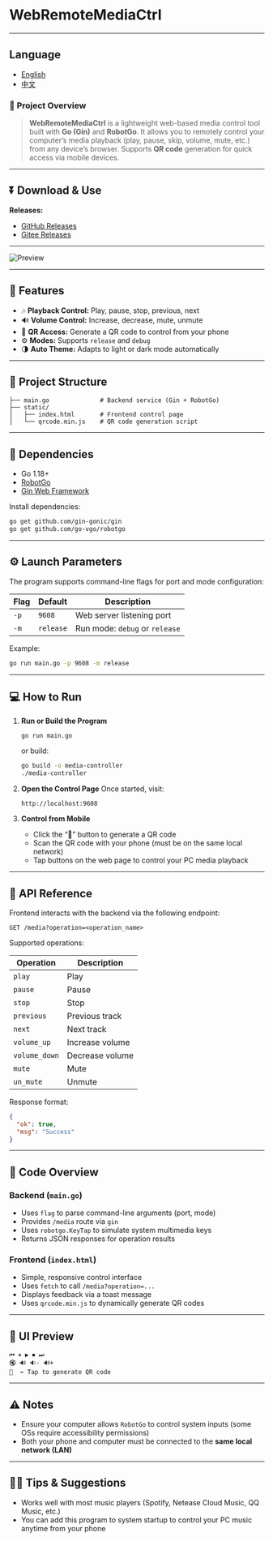 # WebRemoteMediaCtrl

---
## Language

- [English](README.md)
- [中文](README_zh.md)


### 🧭 **Project Overview**

> **WebRemoteMediaCtrl** is a lightweight web-based media control tool built with **Go (Gin)** and **RobotGo**.
> It allows you to remotely control your computer’s media playback (play, pause, skip, volume, mute, etc.) from any device’s browser.
> Supports **QR code** generation for quick access via mobile devices.

---

## ⏬ Download & Use

**Releases:**
- [GitHub Releases](https://github.com/NetFert/WebRemoteMediaCtrl)
- [Gitee Releases](https://gitee.com/NetFert/WebRemoteMediaCtrl)

---

![Preview](record.gif)

---

## 🚀 Features

* 🎶 **Playback Control:** Play, pause, stop, previous, next
* 🔊 **Volume Control:** Increase, decrease, mute, unmute
* 📱 **QR Access:** Generate a QR code to control from your phone
* ⚙️ **Modes:** Supports `release` and `debug`
* 🌗 **Auto Theme:** Adapts to light or dark mode automatically

---

## 🧩 Project Structure

```
├── main.go              # Backend service (Gin + RobotGo)
├── static/
│   ├── index.html       # Frontend control page
│   └── qrcode.min.js    # QR code generation script
```

---

## 🧰 Dependencies

* Go 1.18+
* [RobotGo](https://github.com/go-vgo/robotgo)
* [Gin Web Framework](https://github.com/gin-gonic/gin)

Install dependencies:

```bash
go get github.com/gin-gonic/gin
go get github.com/go-vgo/robotgo
```

---

## ⚙️ Launch Parameters

The program supports command-line flags for port and mode configuration:

| Flag | Default   | Description                    |
| ---- | --------- | ------------------------------ |
| `-p` | `9608`    | Web server listening port      |
| `-m` | `release` | Run mode: `debug` or `release` |

Example:

```bash
go run main.go -p 9608 -m release
```

---

## 💻 How to Run

1. **Run or Build the Program**

   ```bash
   go run main.go
   ```

   or build:

   ```bash
   go build -o media-controller
   ./media-controller
   ```

2. **Open the Control Page**
   Once started, visit:

   ```
   http://localhost:9608
   ```

3. **Control from Mobile**

    * Click the “🤳” button to generate a QR code
    * Scan the QR code with your phone (must be on the same local network)
    * Tap buttons on the web page to control your PC media playback

---

## 📡 API Reference

Frontend interacts with the backend via the following endpoint:

```
GET /media?operation=<operation_name>
```

Supported operations:

| Operation     | Description     |
| ------------- | --------------- |
| `play`        | Play            |
| `pause`       | Pause           |
| `stop`        | Stop            |
| `previous`    | Previous track  |
| `next`        | Next track      |
| `volume_up`   | Increase volume |
| `volume_down` | Decrease volume |
| `mute`        | Mute            |
| `un_mute`     | Unmute          |

Response format:

```json
{
  "ok": true,
  "msg": "Success"
}
```

---

## 🧠 Code Overview

### Backend (`main.go`)

* Uses `flag` to parse command-line arguments (port, mode)
* Provides `/media` route via `gin`
* Uses `robotgo.KeyTap` to simulate system multimedia keys
* Returns JSON responses for operation results

### Frontend (`index.html`)

* Simple, responsive control interface
* Uses `fetch` to call `/media?operation=...`
* Displays feedback via a toast message
* Uses `qrcode.min.js` to dynamically generate QR codes

---

## 📱 UI Preview

```
⏮ ⏸ ▶ ⏹ ⏭
🔇 🔊 🔉- 🔊+
🤳  ← Tap to generate QR code
```

---

## ⚠️ Notes

* Ensure your computer allows `RobotGo` to control system inputs (some OSs require accessibility permissions)
* Both your phone and computer must be connected to the **same local network (LAN)**

---

## 🧑‍💻 Tips & Suggestions

* Works well with most music players (Spotify, Netease Cloud Music, QQ Music, etc.)
* You can add this program to system startup to control your PC music anytime from your phone